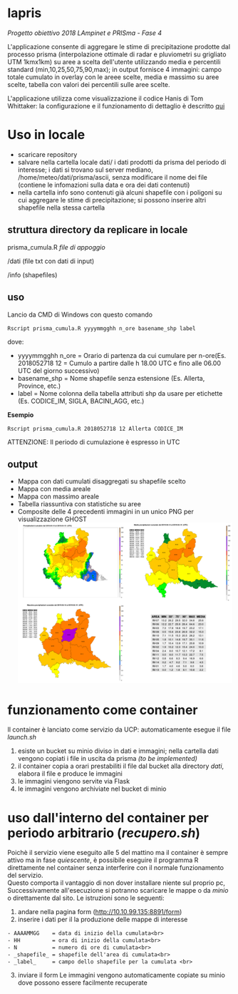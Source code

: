 # lapris
_Progetto obiettivo 2018 LAmpinet e PRISma - Fase 4_

L'applicazione consente di aggregare le stime di precipitazione prodotte dal processo prisma (interpolazione ottimale di radar e pluviometri su grigliato UTM 1kmx1km) su aree a scelta dell'utente utilizzando media e percentili standard (min,10,25,50,75,90,max); in output fornisce 4 immagini: campo totale cumulato in overlay con le areee scelte, media e massimo su aree scelte, tabella con valori dei  percentili sulle aree scelte. 

L'applicazione utilizza come visualizzazione il codice Hanis di Tom Whittaker: la configurazione e il funzionamento di dettaglio è descritto [qui](https://www.ssec.wisc.edu/hanis/index.html#framelabel)

# Uso in locale
- scaricare repository
- salvare nella cartella locale dati/ i dati prodotti da prisma del periodo di interesse; i dati si trovano sul server mediano, /home/meteo/dati/prisma/ascii, senza modificare il nome dei file (contiene le infomazioni sulla data e ora dei dati contenuti)
- nella cartella info sono contenuti già alcuni shapefile con i poligoni su cui aggregare le stime di precipitazione; si possono inserire altri shapefile nella stessa cartella

## struttura directory da replicare in locale
prisma_cumula.R
_file di appoggio_

/dati (file txt con dati di input)

/info (shapefiles)

## uso

Lancio da CMD di Windows con questo comando 
```
Rscript prisma_cumula.R yyyymmgghh n_ore basename_shp label
```
dove:
- yyyymmgghh n_ore = Orario di partenza da cui cumulare per n-ore(Es. 2018052718 12 = Cumulo a partire dalle h 18.00 UTC e fino alle 06.00 UTC del giorno successivo)  
- basename_shp = Nome shapefile senza estensione (Es. Allerta, Province, etc.)  
- label = Nome colonna della tabella attributi shp da usare per etichette (Es. CODICE_IM, SIGLA, BACINI_AGG, etc.)

__Esempio__
```
Rscript prisma_cumula.R 2018052718 12 Allerta CODICE_IM
```

ATTENZIONE: Il periodo di cumulazione è espresso in UTC

## output
 - Mappa con dati cumulati disaggregati su shapefile scelto
 - Mappa con media areale
 - Mappa con massimo areale
 - Tabella riassuntiva con statistiche su aree
 - Composite delle 4 precedenti immagini in un unico PNG per visualizzazione GHOST
 ![Esempio di composizione delle immagini](Composizione_2019041400_24.png)

# funzionamento come container
Il container è lanciato come servizio da UCP: automaticamente esegue il file _launch.sh_ 
1. esiste un bucket su minio diviso in dati e immagini; nella cartella dati vengono copiati i file in uscita da prisma _(to be implemented)_
2. il container copia a orari prestabiliti il file dal bucket alla directory _dati_, elabora il file e produce le immagini
3. le immagini viengono servite via Flask 
4. le immagini vengono archiviate nel bucket di minio

# uso dall'interno del container per periodo arbitrario (_recupero.sh_)
Poichè il servizio viene eseguito alle 5 del mattino ma il container è sempre attivo ma in fase _quiescente_, è possibile eseguire il programma R direttamente nel container senza interferire con il normale funzionamento del servizio. <br> Questo comporta il vantaggio di non dover installare niente sul proprio pc, Successivamente all'esecuzione si potranno scaricare le mappe o da _minio_ o direttamente dal sito.
Le istruzioni sono le seguenti:
1. andare nella pagina form (http://10.10.99.135:8891/form)
2. inserire i dati per il la produzione delle mappe di interesse
```
- AAAAMMGG    = data di inizio della cumulata<br>
- HH          = ora di inizio della cumulata<br>
- N           = numero di ore di cumulata<br>
- _shapefile_ = shapefile dell'area di cumulata<br>
- _label_     = campo dello shapefile per la cumulata <br>
```
3. inviare il form
Le immagini vengono automaticamente copiate su minio dove possono essere facilmente recuperate
